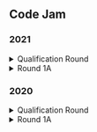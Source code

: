 ## Code Jam

### 2021

<details>
<summary>Qualification Round</summary>

| Problem | Solved |
| --- | --- |
| Reversort | :heavy_check_mark: |
| Moons and Umbrellas | :heavy_check_mark::heavy_check_mark::heavy_check_mark: |
| Reversort Engineering | :heavy_check_mark::heavy_check_mark: |
| Median Sort | :x::x::x: |
| Cheating Detection | :x::x: |

</details>

<details>
<summary>Round 1A</summary>

| Problem | Solved |
| --- | --- |
| Append Sort | :heavy_check_mark::heavy_check_mark: |
| Prime Time | :x::x::x: |
| Hacked Exam | :x::x::x: |

</details>

### 2020

<details>
<summary>Qualification Round</summary>

| Problem | Solved |
| --- | --- |
| Vestigium | :heavy_check_mark: |
| Nesting Depth | :heavy_check_mark::heavy_check_mark: |
| Parenting Partnering Returns | :heavy_check_mark::heavy_check_mark: |
| ESAb ATAd | :x::x::x: |
| Indicium | :x::x: |

</details>
<details>
<summary>Round 1A</summary>

| Problem | Solved |
| --- | --- |
| Pattern Matching | :x::x::x: |
| Pascal Walk | :x::x::x: |
| Square Dance | :x::x: |

</details>